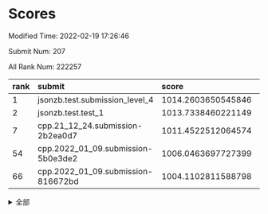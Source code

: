 # Scores

Modified Time: 2022-02-19 17:26:46

Submit Num: 207

All Rank Num: 222257

| rank |               submit               |       score        |       sigma        | pk_num |
| :--- | :--------------------------------- | :----------------- | :----------------- | :----- |
| 1    | jsonzb.test.submission_level_4     | 1014.2603650545846 | 0.8102096704048273 | 4294   |
| 2    | jsonzb.test.test_1                 | 1013.7338460221149 | 0.8045287785661557 | 4295   |
| 7    | cpp.21_12_24.submission-2b2ea0d7   | 1011.4522512064574 | 0.7986570140491055 | 4292   |
| 54   | cpp.2022_01_09.submission-5b0e3de2 | 1006.0463697727399 | 0.7191662397875916 | 4294   |
| 66   | cpp.2022_01_09.submission-816672bd | 1004.1102811588798 | 0.7092695470383441 | 4295   |


<details>
<summary>全部</summary>

| rank |                 submit                 |       score        |       sigma        | pk_num |
| :--- | :------------------------------------- | :----------------- | :----------------- | :----- |
| 1    | jsonzb.test.submission_level_4         | 1014.2603650545846 | 0.8102096704048273 | 4294   |
| 2    | jsonzb.test.test_1                     | 1013.7338460221149 | 0.8045287785661557 | 4295   |
| 3    | gobigger.level_3.submission_level_3_4  | 1012.5669379221271 | 0.7787555251513526 | 4296   |
| 4    | gobigger.level_3.submission_level_3_32 | 1012.3984795893067 | 0.7706358713183147 | 4294   |
| 5    | gobigger.level_3.submission_level_3_48 | 1012.1086698746187 | 0.7848973437521004 | 4291   |
| 6    | gobigger.level_3.submission_level_3_2  | 1011.4858834111851 | 0.7854470723252557 | 4301   |
| 7    | cpp.21_12_24.submission-2b2ea0d7       | 1011.4522512064574 | 0.7986570140491055 | 4292   |
| 8    | gobigger.level_3.submission_level_3_44 | 1011.2974039601581 | 0.7701251738151201 | 4299   |
| 9    | gobigger.level_3.submission_level_3_25 | 1011.2186694656743 | 0.769996574951878  | 4294   |
| 10   | gobigger.level_3.submission_level_3_1  | 1011.0141255585849 | 0.7712505116299916 | 4294   |
| 11   | gobigger.level_3.submission_level_3_12 | 1010.8585715683091 | 0.7557864676245776 | 4292   |
| 12   | gobigger.level_3.submission_level_3_34 | 1010.7518065781533 | 0.7595975366973872 | 4296   |
| 13   | gobigger.level_3.submission_level_3_22 | 1010.7379596605839 | 0.7521411968694178 | 4297   |
| 14   | gobigger.level_3.submission_level_3_23 | 1010.671775711548  | 0.7552619447067421 | 4297   |
| 15   | gobigger.level_3.submission_level_3_10 | 1010.6705530089633 | 0.7413236316260775 | 4299   |
| 16   | gobigger.level_3.submission_level_3_33 | 1010.5777138840451 | 0.7610274033100329 | 4291   |
| 17   | gobigger.level_3.submission_level_3_0  | 1010.4271821188883 | 0.7501810328805318 | 4294   |
| 18   | gobigger.level_3.submission_level_3_8  | 1010.3463046000709 | 0.754321968141112  | 4298   |
| 19   | gobigger.level_3.submission_level_3_27 | 1010.3103128813984 | 0.760676389202993  | 4295   |
| 20   | gobigger.level_3.submission_level_3_38 | 1010.2622310413647 | 0.7537464546162309 | 4290   |
| 21   | gobigger.level_3.submission_level_3_35 | 1010.2286224950232 | 0.7705795012834592 | 4294   |
| 22   | gobigger.level_3.submission_level_3_7  | 1010.1810948122984 | 0.7790046422857134 | 4296   |
| 23   | gobigger.level_3.submission_level_3_18 | 1010.1326845510698 | 0.7492178866061481 | 4297   |
| 24   | gobigger.level_3.submission_level_3_28 | 1010.0856366675234 | 0.770910546977413  | 4295   |
| 25   | gobigger.level_3.submission_level_3_19 | 1010.0837749363885 | 0.7737471542669043 | 4300   |
| 26   | gobigger.level_3.submission_level_3_37 | 1010.0677074147746 | 0.7473787351469208 | 4295   |
| 27   | gobigger.level_3.submission_level_3_11 | 1010.0419586190393 | 0.7388577438899032 | 4292   |
| 28   | gobigger.level_3.submission_level_3_15 | 1010.025120366346  | 0.76513001655932   | 4292   |
| 29   | gobigger.level_3.submission_level_3_31 | 1009.9810434063517 | 0.7752736540569055 | 4296   |
| 30   | gobigger.level_3.submission_level_3_40 | 1009.9477842859018 | 0.7594638209879883 | 4295   |
| 31   | gobigger.level_3.submission_level_3_9  | 1009.9332971714537 | 0.763416555031186  | 4296   |
| 32   | gobigger.level_3.submission_level_3_5  | 1009.9076931867775 | 0.7684631446973345 | 4299   |
| 33   | gobigger.level_3.submission_level_3_36 | 1009.8029703487757 | 0.7413288535529825 | 4299   |
| 34   | gobigger.level_3.submission_level_3_46 | 1009.7819482257629 | 0.7526221989975341 | 4293   |
| 35   | gobigger.level_3.submission_level_3_39 | 1009.7521258619233 | 0.7562975687932869 | 4296   |
| 36   | gobigger.level_3.submission_level_3_13 | 1009.5450642711975 | 0.7588306356391262 | 4293   |
| 37   | gobigger.level_3.submission_level_3_42 | 1009.5388858796405 | 0.7501494464123187 | 4292   |
| 38   | gobigger.level_3.submission_level_3_21 | 1009.4599731225367 | 0.7565371498151142 | 4292   |
| 39   | gobigger.level_3.submission_level_3_47 | 1009.4295833589532 | 0.7619866058563892 | 4292   |
| 40   | gobigger.level_3.submission_level_3_14 | 1009.3113881748709 | 0.7542294097310184 | 4295   |
| 41   | gobigger.level_3.submission_level_3_3  | 1009.2565996446149 | 0.7642825931024195 | 4294   |
| 42   | gobigger.level_3.submission_level_3_29 | 1009.1309648035312 | 0.7382138668851429 | 4298   |
| 43   | gobigger.level_3.submission_level_3_49 | 1009.130144841745  | 0.7527539170005941 | 4297   |
| 44   | gobigger.level_3.submission_level_3_30 | 1009.0973856304889 | 0.7497950081267467 | 4301   |
| 45   | gobigger.level_3.submission_level_3_43 | 1008.9671352904492 | 0.7479860296829545 | 4295   |
| 46   | gobigger.level_3.submission_level_3_16 | 1008.945827514494  | 0.764448045871192  | 4289   |
| 47   | gobigger.level_3.submission_level_3_45 | 1008.9350038914218 | 0.7388420562650039 | 4294   |
| 48   | gobigger.level_3.submission_level_3_20 | 1008.9122538017917 | 0.7470592078095196 | 4293   |
| 49   | gobigger.level_3.submission_level_3_17 | 1008.9069325887559 | 0.7238158956061137 | 4290   |
| 50   | gobigger.level_3.submission_level_3_26 | 1008.8276710864404 | 0.7495568751946396 | 4295   |
| 51   | gobigger.level_3.submission_level_3_41 | 1008.8009570123479 | 0.7583951821267617 | 4294   |
| 52   | gobigger.level_3.submission_level_3_6  | 1008.6858631527564 | 0.7474958052021338 | 4294   |
| 53   | gobigger.level_3.submission_level_3_24 | 1008.3741363797167 | 0.7783339507991032 | 4289   |
| 54   | cpp.2022_01_09.submission-5b0e3de2     | 1006.0463697727399 | 0.7191662397875916 | 4294   |
| 55   | gobigger.level_1.submission_level_1_23 | 1004.5567913087378 | 0.7190101438840282 | 4298   |
| 56   | gobigger.level_1.submission_level_1_29 | 1004.5331019140363 | 0.722017795731798  | 4290   |
| 57   | gobigger.level_1.submission_level_1_22 | 1004.5138089001125 | 0.7283070174074331 | 4297   |
| 58   | gobigger.level_1.submission_level_1_15 | 1004.4600455737487 | 0.7257081476258255 | 4293   |
| 59   | gobigger.level_1.submission_level_1_36 | 1004.4588678442932 | 0.7210214741452687 | 4292   |
| 60   | gobigger.level_1.submission_level_1_7  | 1004.4327965791092 | 0.7247508124771407 | 4296   |
| 61   | gobigger.level_1.submission_level_1_24 | 1004.3069230607525 | 0.7230893051394894 | 4298   |
| 62   | gobigger.level_1.submission_level_1_8  | 1004.303484222559  | 0.7027014132690873 | 4294   |
| 63   | gobigger.level_1.submission_level_1_34 | 1004.2043778594993 | 0.7240939937650385 | 4296   |
| 64   | gobigger.level_1.submission_level_1_44 | 1004.1472270119006 | 0.7275108030849411 | 4294   |
| 65   | gobigger.level_1.submission_level_1_33 | 1004.1230652357712 | 0.7078401906924915 | 4290   |
| 66   | cpp.2022_01_09.submission-816672bd     | 1004.1102811588798 | 0.7092695470383441 | 4295   |
| 67   | gobigger.level_1.submission_level_1_17 | 1004.102145052134  | 0.7242386975272832 | 4295   |
| 68   | gobigger.level_1.submission_level_1_18 | 1003.9388880199807 | 0.7178370207937756 | 4297   |
| 69   | gobigger.level_1.submission_level_1_28 | 1003.7414853070464 | 0.7135699596204125 | 4299   |
| 70   | gobigger.level_1.submission_level_1_0  | 1003.6924137542837 | 0.7262406664673509 | 4293   |
| 71   | gobigger.level_1.submission_level_1_48 | 1003.6871469200096 | 0.7153808235356448 | 4295   |
| 72   | gobigger.level_1.submission_level_1_40 | 1003.6624441214442 | 0.7194388637614394 | 4299   |
| 73   | gobigger.level_1.submission_level_1_31 | 1003.5380641980673 | 0.7280148821349564 | 4298   |
| 74   | gobigger.level_1.submission_level_1_38 | 1003.5041784096339 | 0.714695038809213  | 4294   |
| 75   | gobigger.level_1.submission_level_1_45 | 1003.5014318179371 | 0.718097470822985  | 4293   |
| 76   | gobigger.level_1.submission_level_1_21 | 1003.4919505652879 | 0.7152799847949913 | 4296   |
| 77   | gobigger.level_1.submission_level_1_42 | 1003.4815201723599 | 0.7128608430651947 | 4296   |
| 78   | gobigger.level_1.submission_level_1_13 | 1003.4782893918424 | 0.7110286638728809 | 4299   |
| 79   | gobigger.level_1.submission_level_1_26 | 1003.3894558075053 | 0.7115592114782828 | 4299   |
| 80   | gobigger.level_1.submission_level_1_43 | 1003.3880752683115 | 0.7143581345178206 | 4283   |
| 81   | gobigger.level_1.submission_level_1_3  | 1003.2769176797001 | 0.7157265283586309 | 4297   |
| 82   | gobigger.level_1.submission_level_1_14 | 1003.2411987000097 | 0.7274996246942818 | 4293   |
| 83   | gobigger.level_1.submission_level_1_47 | 1003.2299285659037 | 0.718911842750665  | 4300   |
| 84   | gobigger.level_1.submission_level_1_20 | 1003.1932977826755 | 0.7092203503380984 | 4298   |
| 85   | gobigger.level_1.submission_level_1_25 | 1003.1770096548198 | 0.7095032840548599 | 4300   |
| 86   | gobigger.level_1.submission_level_1_39 | 1003.1367937972524 | 0.7123695457339945 | 4291   |
| 87   | gobigger.level_1.submission_level_1_49 | 1003.1114336302255 | 0.7067501314118734 | 4292   |
| 88   | gobigger.level_1.submission_level_1_35 | 1003.0461904971279 | 0.7142042485045249 | 4295   |
| 89   | gobigger.level_1.submission_level_1_37 | 1003.0340798651057 | 0.704255175292045  | 4293   |
| 90   | gobigger.level_1.submission_level_1_5  | 1002.9712779028765 | 0.7186463734652836 | 4295   |
| 91   | gobigger.level_1.submission_level_1_30 | 1002.9449848157711 | 0.7119066804768901 | 4299   |
| 92   | gobigger.level_1.submission_level_1_41 | 1002.8911330370446 | 0.7088053426604831 | 4294   |
| 93   | gobigger.level_1.submission_level_1_32 | 1002.7411890403403 | 0.7056218115669087 | 4296   |
| 94   | gobigger.level_1.submission_level_1_1  | 1002.631687787149  | 0.7163115645155542 | 4292   |
| 95   | gobigger.level_1.submission_level_1_16 | 1002.4987563970097 | 0.7112333194438984 | 4296   |
| 96   | gobigger.level_1.submission_level_1_11 | 1002.386113034645  | 0.7129616460176393 | 4300   |
| 97   | gobigger.level_1.submission_level_1_12 | 1002.2966555839245 | 0.7091990897510592 | 4296   |
| 98   | gobigger.level_1.submission_level_1_2  | 1002.2946057945095 | 0.7120904401204684 | 4291   |
| 99   | gobigger.level_1.submission_level_1_27 | 1002.2663911546381 | 0.7178297290621138 | 4297   |
| 100  | gobigger.level_1.submission_level_1_9  | 1002.2660700899538 | 0.7215836976825019 | 4299   |
| 101  | gobigger.level_1.submission_level_1_6  | 1002.2137744182171 | 0.7119683828229945 | 4295   |
| 102  | gobigger.level_1.submission_level_1_46 | 1002.1328553135129 | 0.7100547299967835 | 4293   |
| 103  | gobigger.level_1.submission_level_1_19 | 1002.0506376658078 | 0.7137441061396895 | 4293   |
| 104  | gobigger.level_1.submission_level_1_10 | 1001.7699521270146 | 0.7178066413034395 | 4292   |
| 105  | gobigger.level_1.submission_level_1_4  | 1001.3630766487239 | 0.710630694748492  | 4292   |
| 106  | gobigger.random.submission_random_41   | 997.4860427470525  | 0.7104936131691031 | 4288   |
| 107  | gobigger.random.submission_random_40   | 997.265712589057   | 0.7045976470767412 | 4298   |
| 108  | gobigger.random.submission_random_37   | 997.1296682534891  | 0.7262697928638724 | 4294   |
| 109  | gobigger.random.submission_random_6    | 997.0865360434906  | 0.7137736463488549 | 4294   |
| 110  | gobigger.random.submission_random_34   | 997.0817317285273  | 0.7181915646699677 | 4293   |
| 111  | gobigger.random.submission_random_36   | 996.9616412511837  | 0.7256271248272513 | 4291   |
| 112  | gobigger.random.submission_random_10   | 996.9489430780624  | 0.713131313383298  | 4291   |
| 113  | gobigger.random.submission_random_42   | 996.9107121639505  | 0.7058556462288991 | 4294   |
| 114  | gobigger.random.submission_random_21   | 996.9086095199899  | 0.6976728252327676 | 4293   |
| 115  | gobigger.random.submission_random_44   | 996.9006594509575  | 0.7059339557270963 | 4301   |
| 116  | gobigger.random.submission_random_28   | 996.8145349714326  | 0.7179522983434062 | 4292   |
| 117  | gobigger.random.submission_random_38   | 996.7412328423986  | 0.7042045851843084 | 4294   |
| 118  | gobigger.random.submission_random_17   | 996.6973863911074  | 0.6974033952150038 | 4295   |
| 119  | gobigger.random.submission_random_48   | 996.6603046905186  | 0.7245341785791232 | 4294   |
| 120  | gobigger.random.submission_random_47   | 996.5793610834958  | 0.7035803772199822 | 4293   |
| 121  | gobigger.random.submission_random_35   | 996.4989249565144  | 0.701989865319505  | 4299   |
| 122  | gobigger.random.submission_random_14   | 996.3680798721655  | 0.7003842325836122 | 4286   |
| 123  | gobigger.random.submission_random_23   | 996.3604459205105  | 0.6998576016209785 | 4290   |
| 124  | gobigger.random.submission_random_3    | 996.224245502374   | 0.7196605002069528 | 4294   |
| 125  | gobigger.random.submission_random_12   | 996.1347214067322  | 0.7084124780541724 | 4296   |
| 126  | gobigger.random.submission_random_2    | 996.1144991469398  | 0.7204684302192124 | 4296   |
| 127  | gobigger.random.submission_random_5    | 996.0835894957565  | 0.7166359709068033 | 4294   |
| 128  | gobigger.random.submission_random_30   | 995.8529741349373  | 0.7189604608635186 | 4297   |
| 129  | gobigger.random.submission_random_16   | 995.8469717096643  | 0.7200341629236827 | 4295   |
| 130  | gobigger.random.submission_random_4    | 995.8467030486999  | 0.7268158974023239 | 4289   |
| 131  | gobigger.random.submission_random_49   | 995.8089207326809  | 0.708501761390367  | 4298   |
| 132  | gobigger.random.submission_random_7    | 995.8039804971927  | 0.72230440846301   | 4294   |
| 133  | gobigger.random.submission_random_46   | 995.7987051273843  | 0.7126267317529875 | 4300   |
| 134  | gobigger.random.submission_random_24   | 995.7966916277012  | 0.7114513587517804 | 4295   |
| 135  | gobigger.random.submission_random_27   | 995.6975304093344  | 0.7117938628163413 | 4299   |
| 136  | gobigger.random.submission_random_19   | 995.6120937237828  | 0.7177745114631782 | 4298   |
| 137  | gobigger.random.submission_random_22   | 995.5616127246598  | 0.7086503373595562 | 4295   |
| 138  | gobigger.random.submission_random_13   | 995.5414456793758  | 0.7139923149338836 | 4297   |
| 139  | gobigger.random.submission_random_20   | 995.4694531795848  | 0.742875903831669  | 4296   |
| 140  | gobigger.random.submission_random_25   | 995.4183592445531  | 0.7117281955918963 | 4295   |
| 141  | gobigger.random.submission_random_15   | 995.4149346006429  | 0.7086043322568849 | 4293   |
| 142  | gobigger.random.submission_random_33   | 995.3652000897334  | 0.7187580536064696 | 4296   |
| 143  | gobigger.random.submission_random_31   | 995.1885227009361  | 0.7018496957771896 | 4295   |
| 144  | gobigger.random.submission_random_9    | 995.1304969087985  | 0.7123248753459399 | 4295   |
| 145  | gobigger.random.submission_random_43   | 995.0669546116459  | 0.708936544691245  | 4294   |
| 146  | gobigger.random.submission_random_39   | 994.9499825263514  | 0.7312233050508585 | 4295   |
| 147  | gobigger.random.submission_random_11   | 994.9475062922239  | 0.7281007801058549 | 4298   |
| 148  | gobigger.random.submission_random_8    | 994.9284484026522  | 0.7171999567875957 | 4296   |
| 149  | gobigger.random.submission_random_0    | 994.7060409744422  | 0.717361141978346  | 4293   |
| 150  | gobigger.random.submission_random_18   | 994.6320676063232  | 0.7116606469331728 | 4295   |
| 151  | gobigger.random.submission_random_45   | 994.5820233643637  | 0.7308164986761826 | 4296   |
| 152  | gobigger.random.submission_random_29   | 994.5268127641656  | 0.7145475876484959 | 4291   |
| 153  | gobigger.random.submission_random_32   | 994.3973568264494  | 0.7121622986589112 | 4296   |
| 154  | gobigger.random.submission_random_1    | 994.3502744327338  | 0.7135786130483531 | 4293   |
| 155  | gobigger.random.submission_random_26   | 994.341970111701   | 0.7281973619308286 | 4295   |
| 156  | gobigger.level_2.submission_level_2_17 | 994.0815918721285  | 0.7300811511540825 | 4296   |
| 157  | gobigger.level_2.submission_level_2_37 | 994.0257759045245  | 0.7430260469395529 | 4295   |
| 158  | gobigger.level_2.submission_level_2_24 | 993.950062348228   | 0.7436149006036942 | 4298   |
| 159  | gobigger.level_2.submission_level_2_40 | 993.4719139249528  | 0.7317687547898715 | 4300   |
| 160  | gobigger.level_2.submission_level_2_27 | 993.3364596854017  | 0.7145114822946727 | 4298   |
| 161  | gobigger.level_2.submission_level_2_11 | 993.0850631810539  | 0.71877661668314   | 4296   |
| 162  | gobigger.level_2.submission_level_2_20 | 992.9473332992885  | 0.7526007282231334 | 4296   |
| 163  | gobigger.level_2.submission_level_2_38 | 992.927122889144   | 0.7308015134694611 | 4293   |
| 164  | gobigger.level_2.submission_level_2_10 | 992.8326482965816  | 0.7515653860843184 | 4296   |
| 165  | gobigger.level_2.submission_level_2_30 | 992.8117178072024  | 0.7427052945547384 | 4292   |
| 166  | gobigger.level_2.submission_level_2_7  | 992.7607297645142  | 0.7487689324417298 | 4292   |
| 167  | gobigger.level_2.submission_level_2_39 | 992.7390870947817  | 0.7496678737906186 | 4292   |
| 168  | gobigger.level_2.submission_level_2_41 | 992.6103447917344  | 0.7490735971849596 | 4299   |
| 169  | gobigger.level_2.submission_level_2_13 | 992.5973427163436  | 0.7332729253223997 | 4290   |
| 170  | gobigger.level_2.submission_level_2_2  | 992.5929515521826  | 0.7381786910192244 | 4299   |
| 171  | gobigger.level_2.submission_level_2_8  | 992.5665225993826  | 0.7456902067396318 | 4297   |
| 172  | gobigger.level_2.submission_level_2_29 | 992.5630586003497  | 0.7364191326037276 | 4296   |
| 173  | gobigger.level_2.submission_level_2_6  | 992.537337616901   | 0.7426361967859362 | 4293   |
| 174  | gobigger.level_2.submission_level_2_9  | 992.5264376571128  | 0.7486072401325473 | 4295   |
| 175  | gobigger.level_2.submission_level_2_34 | 992.4977498976799  | 0.7389464703720756 | 4298   |
| 176  | gobigger.level_2.submission_level_2_22 | 992.3711113609801  | 0.7669705510675381 | 4298   |
| 177  | gobigger.level_2.submission_level_2_31 | 992.2715680927424  | 0.7312006217433787 | 4292   |
| 178  | gobigger.level_2.submission_level_2_16 | 992.2249329162358  | 0.7435932400343839 | 4294   |
| 179  | gobigger.level_2.submission_level_2_28 | 992.1971536058142  | 0.7409149107550753 | 4296   |
| 180  | gobigger.level_2.submission_level_2_23 | 992.0364538327068  | 0.7281178529463054 | 4296   |
| 181  | gobigger.level_2.submission_level_2_15 | 992.0327322301317  | 0.7657341884265093 | 4299   |
| 182  | gobigger.level_2.submission_level_2_33 | 991.9926345706112  | 0.7485078194416741 | 4294   |
| 183  | gobigger.level_2.submission_level_2_21 | 991.9198155830231  | 0.7440375584550308 | 4297   |
| 184  | gobigger.level_2.submission_level_2_0  | 991.9049427237189  | 0.7431610238800793 | 4293   |
| 185  | gobigger.level_2.submission_level_2_26 | 991.8891525554453  | 0.7735097065186108 | 4295   |
| 186  | gobigger.level_2.submission_level_2_49 | 991.8369572114146  | 0.7329013811215515 | 4295   |
| 187  | gobigger.level_2.submission_level_2_43 | 991.6298478331582  | 0.7538676279816879 | 4294   |
| 188  | gobigger.level_2.submission_level_2_25 | 991.6072118648561  | 0.7386294041966904 | 4294   |
| 189  | gobigger.level_2.submission_level_2_4  | 991.5872464872384  | 0.7462303787374261 | 4292   |
| 190  | gobigger.level_2.submission_level_2_47 | 991.5112227267633  | 0.7637516094713471 | 4297   |
| 191  | gobigger.level_2.submission_level_2_32 | 991.4471048187695  | 0.7464063973570795 | 4295   |
| 192  | gobigger.level_2.submission_level_2_48 | 991.2865147988464  | 0.7590433707859492 | 4290   |
| 193  | gobigger.level_2.submission_level_2_12 | 991.2681141551051  | 0.760136771350867  | 4297   |
| 194  | gobigger.level_2.submission_level_2_46 | 991.2389016832805  | 0.7589535773988811 | 4297   |
| 195  | gobigger.level_2.submission_level_2_42 | 991.2194558026133  | 0.7422658343877211 | 4287   |
| 196  | gobigger.level_2.submission_level_2_5  | 991.1724327506456  | 0.7636384080237241 | 4299   |
| 197  | gobigger.level_2.submission_level_2_3  | 991.1094883552291  | 0.7689992391497714 | 4295   |
| 198  | gobigger.level_2.submission_level_2_36 | 991.0120014193363  | 0.7665884043441165 | 4293   |
| 199  | gobigger.level_2.submission_level_2_44 | 990.8980486288725  | 0.7592703792025272 | 4296   |
| 200  | gobigger.level_2.submission_level_2_1  | 990.7092855717121  | 0.7412519208533646 | 4291   |
| 201  | gobigger.level_2.submission_level_2_45 | 990.686277448223   | 0.7689221007226794 | 4295   |
| 202  | gobigger.level_2.submission_level_2_18 | 990.5640850936371  | 0.766739294253053  | 4301   |
| 203  | gobigger.level_2.submission_level_2_35 | 990.5269401892798  | 0.7744211554601035 | 4289   |
| 204  | gobigger.level_2.submission_level_2_19 | 990.4271859545964  | 0.750160392166454  | 4294   |
| 205  | gobigger.level_2.submission_level_2_14 | 989.512410047607   | 0.7753862845510352 | 4295   |
| 206  | gobigger.none.submission_none_1        | 978.7411125612686  | 1.225802332537943  | 4293   |
| 207  | gobigger.none.submission_none_0        | 977.0769158248193  | 1.3410552465537564 | 4295   |

</details>
